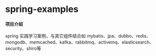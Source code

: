 # spring-examples

#### 项目介绍
spring 实践学习案例，与其它组件结合如 mybatis、jpa、dubbo、redis、mongodb、memcached、kafka、rabbitmq、activemq、elasticsearch、security、shiro等